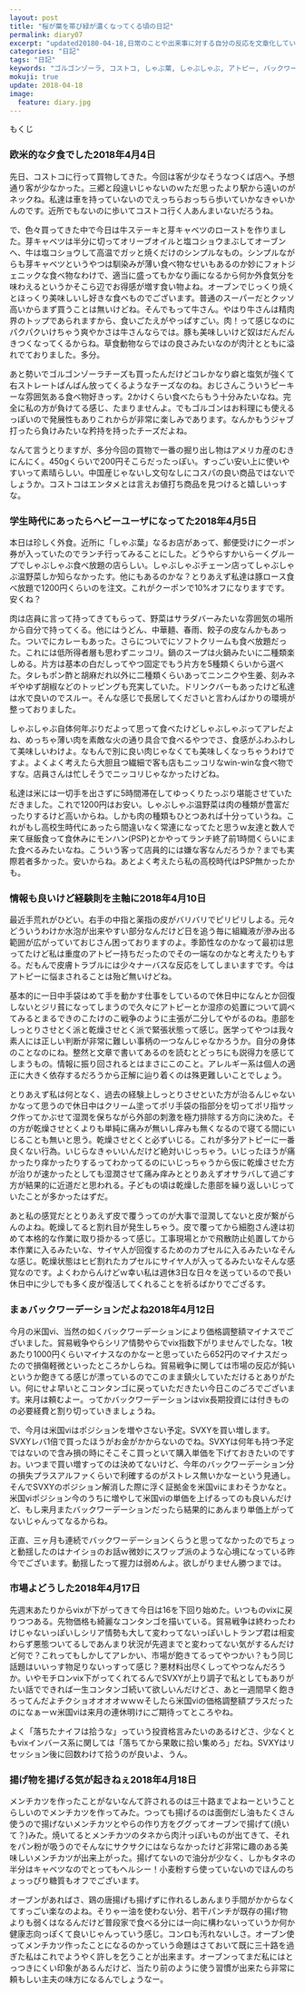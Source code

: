 ```yaml
---
layout: post
title: "桜が葉を帯び緑が濃くなってくる頃の日記"
permalink: diary07
excerpt: "updated20180-04-18,日常のことや出来事に対する自分の反応を文章化していこうのコーナーです。特にテーマも設けずにつらつらと書いていくとっても楽しいコーナーです。見る人にとって楽しいコーナーかどうかは定かではありませんよー"
categories: "日記"
tags: "日記"
keywords: "ゴルゴンゾーラ, コストコ, しゃぶ葉, しゃぶしゃぶ, アトピー, バックワーデーション, vix"
mokuji: true
update: 2018-04-18
image:
  feature: diary.jpg
---
```


<div id="mokuji"><span>もくじ</span></div>

### 欧米的な夕食でした2018年4月4日

先日、コストコに行って買物してきた。今回は客が少なそうなつくば店へ。予想通り客が少なかった。三郷と段違いじゃないのｗただ思ったより駅から遠いのがネックね。私達は車を持っていないのでえっちらおっちら歩いていかなきゃいかんのです。近所でもないのに歩いてコストコ行く人あんまいないだろうね。

で、色々買ってきた中で今日は牛ステーキと芽キャベツのローストを作りました。芽キャベツは半分に切ってオリーブオイルと塩コショウまぶしてオーブンへ、牛は塩コショウして高温でガッと焼くだけのシンプルなもの。シンプルながらも芽キャベツというやつは馴染みが薄い食べ物なせいもあるのか妙にフォトジェニックな食べ物なわけで、適当に盛ってもかなり画になるから何か外食気分を味わえるというかそこら辺でお得感が増す食い物よね。オーブンでじっくり焼くとほっくり美味しいし好きな食べものでございます。普通のスーパーだとクッソ高いからまず買うことは無いけどね。そんでもって牛さん。やはり牛さんは精肉界のトップであられますから、食いごたえがやっぱすごい。肉！って感じなのにパクパクいけちゃう爽やかさは牛さんならでは。豚も美味しいけど奴はだんだんきつくなってくるからね。草食動物ならではの良さみたいなのが肉汁とともに溢れでておりました。多分。

あと勢いでゴルゴンゾーラチーズも買ったんだけどコレかなり癖と塩気が強くて右ストレートばんばん放ってくるようなチーズなのね。おじさんこういうピーキーな雰囲気ある食べ物好きっす。2かけくらい食べたらもう十分みたいなね。完全に私の方が負けてる感じ、たまりませんよ。でもゴルゴンはお料理にも使えるっぽいので発展性もありこれからが非常に楽しみであります。なんかもうジャブ打ったら負けみたいな矜持を持ったチーズだよね。

なんて言うとりますが、多分今回の買物で一番の掘り出し物はアメリカ産のむきにんにく。450gくらいで200円そこらだったっぽい。すっごい安い上に使いやすいって素晴らしい。中国産じゃないし文句なしにコスパの良い商品ではないでしょうか。コストコはエンタメとは言えお値打ち商品を見つけると嬉しいっすな。

### 学生時代にあったらヘビーユーザになってた2018年4月5日

本日は珍しく外食。近所に「しゃぶ葉」なるお店があって、郵便受けにクーポン券が入っていたのでランチ行ってみることにした。どうやらすかいらーくグループでしゃぶしゃぶ食べ放題の店らしい。しゃぶしゃぶチェーン店ってしゃぶしゃぶ温野菜しか知らなかったす。他にもあるのかな？とりあえず私達は豚ロース食べ放題で1200円くらいのを注文。これがクーポンで10%オフになりますです。安くね？

肉は店員に言って持ってきてもらって、野菜はサラダバーみたいな雰囲気の場所から自分で持ってくる。他にはうどん、中華麺、春雨、餃子の皮なんかもあった。ついでにカレーもあった。さらについでにソフトクリームも食べ放題だった。これには低所得者層も思わずニッコリ。鍋のスープは火鍋みたいに二種類楽しめる。片方は基本の白だしってやつ固定でもう片方を5種類くらいから選べた。タレもポン酢と胡麻だれ以外に二種類くらいあってニンニクや生姜、刻みネギやゆず胡椒などのトッピングも充実していた。ドリンクバーもあったけど私達は水で良いのでスルー。そんな感じで長居してくださいと言わんばかりの環境が整っておりました。

しゃぶしゃぶ自体何年ぶりだよって思って食べたけどしゃぶしゃぶってアレだよね、めっちゃ薄い肉を素敵な火の通り具合で食べるやつでさ、食感がふわふわして美味しいわけよ。なもんで別に良い肉じゃなくても美味しくなっちゃうわけですよ。よくよく考えたら大胆且つ繊細で客も店もニッコリなwin-winな食べ物ですな。店員さんは忙しそうでニッコリじゃなかったけどね。

私達は米には一切手を出さずに5時間滞在してゆっくりたっぷり堪能させていただきました。これで1200円はお安い。しゃぶしゃぶ温野菜は肉の種類が豊富だったりするけど高いからね。しかも肉の種類もひとつあれば十分っていうね。これがもし高校生時代にあったら間違いなく常連になってたと思うｗ友達と数人で来て昼飯食って食休みにモンハン(PSP)とかやってランチ終了前1時間くらいにまた食べるみたいなね。こういう客って店員的には嫌な客なんだろうか？までも実際若者多かった。安いからね。あとよく考えたら私の高校時代はPSP無かったかも。

### 情報も良いけど経験則を主軸に2018年4月10日

最近手荒れがひどい。右手の中指と薬指の皮がバリバリでピリピリしよる。元々どういうわけか水泡が出来やすい部分なんだけど日を追う毎に組織液が滲み出る範囲が広がっていておじさん困っておりますのよ。季節性なのかなって最初は思ってたけど私は重度のアトピー持ちだったのでその一端なのかなと考えたりもする。だもんで皮膚トラブルには少々ナーバスな反応をしてしまいますです。今はアトピーに悩まされることは殆ど無いけどね。

基本的に一日中手袋はめて手を動かす仕事をしているので休日中になんとか回復しないとジリ貧になってしまうので久々にアトピーとか湿疹の処置について調べてみるとまるできのこたけのこ戦争のように主張が二分してやがるのね。患部をしっとりさせとく派と乾燥させとく派で緊張状態って感じ。医学ってやつは我々素人には正しい判断が非常に難しい事柄の一つなんじゃなかろうか。自分の身体のことなのにね。整然と文章で書いてあるのを読むとどっちにも説得力を感じてしまうもの。情報に振り回されるとはまさにこのこと。アレルギー系は個人の適正に大きく依存するだろうから正解に辿り着くのは殊更難しいことでしょう。

とりあえず私は何となく、過去の経験上しっとりさせといた方が治るんじゃないかなって思うので休日中はクリーム塗ってポリ手袋の指部分を切ってポリ指サック作ってかぶせて湿潤を保ちながら外部の刺激を極力排除する方向に決めた。その方が乾燥させとくよりも単純に痛みが無いし痒みも無くなるので寝てる間にいじることも無いと思う。乾燥させとくと必ずいじる。これが多分アトピーに一番良くない行為。いじらなきゃいいんだけど絶対いじっちゃう。いじったほうが痛かったり痒かったりするってわかってるのにいじっちゃうから仮に乾燥させた方が治りが速かったとしても湿潤させて痛み痒みととりあえずオサラバして過ごす方が結果的に近道だと思われる。子どもの頃は乾燥した患部を繰り返しいじっていたことが多かったはずだ。

あと私の感覚だととりあえず皮で覆うってのが大事で湿潤してないと皮が繋がらんのよね。乾燥してると割れ目が発生しちゃう。皮で覆ってから細胞さん達は初めて本格的な作業に取り掛かるって感じ。工事現場とかで飛散防止処置してから本作業に入るみたいな、サイヤ人が回復するためのカプセルに入るみたいなそんな感じ。乾燥状態はヒビ割れたカプセルにサイヤ人が入ってるみたいなそんな感覚なのです。よくわからんけどｗ幸い私は週休3日な日々を送っているので長い休日中に少しでも多く皮が復活してくれることを祈るばかりでござるす。

### まぁバックワーデーションだよね2018年4月12日

今月の米国vi、当然の如くバックワーデーションにより価格調整額マイナスでございました。貿易戦争やらシリア情勢やらでvix指数下がりませんでしたな。1枚あたり1000円くらいマイナスなのかなーと思っていたら652円のマイナスだったので損傷軽微といったところかしらね。貿易戦争に関しては市場の反応が鈍いというか飽きてる感じが漂っているのでこのまま鎮火していただけるとありがたい。何にせよ早いとこコンタンゴに戻っていただきたい今日このごろでございます。来月は頼むよー。ってかバックワーデーションはvix長期投資には付きものの必要経費と割り切っていきましょうね。

で、今月は米国viはポジションを増やさない予定。SVXYを買い増します。SVXYレバ1倍で買ったほうがお金がかからないのでね。SVXYは何年も持つ予定ではないので含み損の時にそこそこ買っといて購入単価を下げておきたいのですお。いつまで買い増すってのは決めてないけど、今年のバックワーデーション分の損失プラスアルファくらいで利確するのがストレス無いかなーという見通し。そんでSVXYのポジション解消した際に浮く証拠金を米国viにまわそうかなと。米国viポジション今のうちに増やして米国viの単価を上げるってのも良いんだけど、もし来月またバックワーデーションだったら結果的にあんまり単価上がってないじゃんってなるからね。

正直、三ヶ月も連続でバックワーデーションくらうと思ってなかったのでちょっと動揺したのはナイショのお話ｗ微妙にスワップ派のような心境になっている昨今でございます。動揺したって握力は弱めんよ。欲しがりません勝つまでは。

### 市場よどうした2018年4月17日

先週末あたりからvixが下がってきて今日は16を下回り始めた。いつものvixに戻りつつある。先物価格も綺麗なコンタンゴを描いている。貿易戦争は終わったわけじゃないっぽいしシリア情勢も大して変わってないっぽいしトランプ君は相変わらず悪態ついてるしであんまり状況が先週までと変わってない気がするんだけど何で？これってもしかしてアレかい、市場が飽きてるってやつかい？もう同じ話題はいいっす物足りないっすって感じ？悪材料出尽くしってやつなんだろうか。いやモチロンvix下がってくれてるんでSVXYが上り調子で私としてもありがたい話でできれば一生コンタンゴ続いて欲しいんだけどさ、あと一週間早く飽きろってんだよチクショオオオオｗｗｗそしたら米国viの価格調整額プラスだったのになぁーｗ米国viは来月の連休明けにご期待ってところやね。

よく「落ちたナイフは拾うな」っていう投資格言みたいのあるけどさ、少なくともvixインバース系に関しては「落ちてから果敢に拾い集めろ」だね。SVXYはリセッション後に回数わけて拾うのが良いよ、うん。

### 揚げ物を揚げる気が起きねぇ2018年4月18日

メンチカツを作ったことがないなんて許されるのは三十路までよねーということらしいのでメンチカツを作ってみた。つっても揚げるのは面倒だし油もたくさん使うので揚げないメンチカツとやらの作り方をググってオーブンで揚げて(焼いて？)みた。焼いてるとメンチカツのタネから肉汁っぽいものが出てきて、それをパン粉が吸うのでそんなにサクサクにはならなかったけど非常に趣のある美味しいメンチカツが出来上がった。揚げてないので油分が少なく、しかもタネの半分はキャベツなのでとってもヘルシー！小麦粉すら使っていないのでほんのちょっっぴり糖質もオフでございます。

オーブンがあればさ、鶏の唐揚げも揚げずに作れるしあんまり手間がかからなくてすっごい楽なのよね。そりゃー油を使わない分、若干パンチが既存の揚げ物よりも弱くはなるんだけど普段家で食べる分には一向に構わないっていうか何か健康志向っぽくて良いじゃんっていう感じ。コンロも汚れないしさ。オーブン使ってメンチカツ作ったことになるのかっていう命題はさておいて既に三十路を過ぎた私はこれでようやく許しを乞うことが出来ます。オーブンってまだ私にはとっつきにくい印象があるんだけど、当たり前のように使う習慣が出来たら非常に頼もしい主夫の味方になるんでしょうなー。